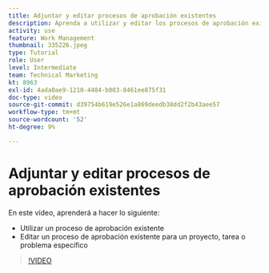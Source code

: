 ```yaml
---
title: Adjuntar y editar procesos de aprobación existentes
description: Aprenda a utilizar y editar los procesos de aprobación existentes para proyectos, tareas o problemas en [!DNL  Workfront].
activity: use
feature: Work Management
thumbnail: 335226.jpeg
type: Tutorial
role: User
level: Intermediate
team: Technical Marketing
kt: 8963
exl-id: 4ada0ae9-1210-4484-b083-8461ee875f31
doc-type: video
source-git-commit: d39754b619e526e1a869deedb38dd2f2b43aee57
workflow-type: tm+mt
source-wordcount: '52'
ht-degree: 9%

---
```


# Adjuntar y editar procesos de aprobación existentes

En este vídeo, aprenderá a hacer lo siguiente:

* Utilizar un proceso de aprobación existente
* Editar un proceso de aprobación existente para un proyecto, tarea o problema específico

>[!VIDEO](https://video.tv.adobe.com/v/335226/?quality=12)

<!---
learn more URLS
--->

